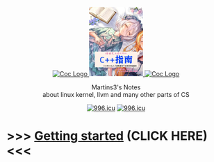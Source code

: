 <p align="center">
  <a href="https://www.vim.org/scripts/script.php?script_id=5779">
    <img alt="Coc Logo" src="https://clangbuiltlinux.github.io/logo.png" height="160" />
    <img alt="Coc Logo" src="./ma.png" height="160" />
    <img alt="Coc Logo" src="https://styles.redditmedia.com/t5_2ykcc/styles/image_widget_pifwg495jvr41.png" height="160" />
  </a>
  <p align="center">Martins3's Notes<br>about linux kernel, llvm and many other parts of CS</p>
  <p align="center">
    <a href="https://996.icu"><img src="https://img.shields.io/badge/link-996.icu-red.svg" alt="996.icu" /></a>
    <a href="https://spacevim.org/"><img src="https://spacevim.org/img/build-with-SpaceVim.svg" alt="996.icu" /></a>
  </p>
</p>

# >>> [Getting started](../../wiki/Home) (CLICK HERE) <<<
